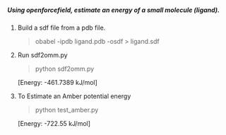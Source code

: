 ##### Using openforcefield, estimate an energy of a small molecule (ligand).

1. Build a sdf file from a pdb file.
   
   > obabel -ipdb ligand.pdb -osdf > ligand.sdf

2. Run sdf2omm.py

   > python sdf2omm.py

   [Energy: -461.7389 kJ/mol]
   

3. To Estimate an Amber potential energy
   
   > python test_amber.py
   
   [Energy: -722.55 kJ/mol]
